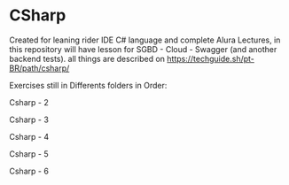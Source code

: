 # CSharp
 Created for leaning rider IDE C# language and complete Alura Lectures, in this repository will have lesson for SGBD - Cloud - Swagger (and another backend tests). all things are described on https://techguide.sh/pt-BR/path/csharp/


Exercises still in Differents folders in Order:

 Csharp - 2

 Csharp - 3

 Csharp - 4

 Csharp - 5

 Csharp - 6
 
